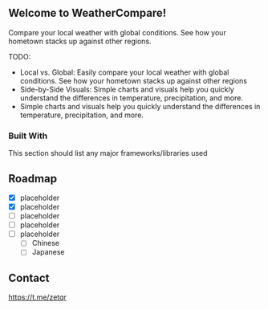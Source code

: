 
<!-- ABOUT THE PROJECT -->
## Welcome to WeatherCompare! 
Compare your local weather with global conditions. See how your hometown stacks up against other regions.

TODO:
* Local vs. Global: Easily compare your local weather with global conditions. See how your hometown stacks up against other regions
* Side-by-Side Visuals: Simple charts and visuals help you quickly understand the differences in temperature, precipitation, and more.
* Simple charts and visuals help you quickly understand the differences in temperature, precipitation, and more.

### Built With

This section should list any major frameworks/libraries used 
<!-- ROADMAP -->

## Roadmap
- [x] placeholder
- [x] placeholder
- [ ] placeholder
- [ ] placeholder
- [ ] placeholder
    - [ ] Chinese
    - [ ] Japanese

<!-- CONTACT -->
## Contact

https://t.me/zetqr
